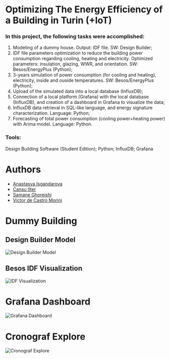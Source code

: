 # Optimizing The Energy Efficiency of a Building in Turin (+IoT)

### In this project, the following tasks were accomplished:
1) Modeling of a dummy house. Output: IDF file. SW: Design Builder;
2) IDF file parameters optimization to reduce the building power consumption regarding cooling, heating and electricity. Optimized parameters: insulation, glazing, WWR, and orientation. SW: Besos/EnergyPlus (Python);
3) 3-years simulation of power consumption (for cooling and heating), electricity, inside and ouside temperatures. SW: Besos/EnergyPlus (Python);
4) Upload of the simulated data into a local database (InfluxDB);
5) Connection of a local platform (Grafana) with the local database (InfluxDB), and creation of a dashboard in Grafana to visualize the data;
6) InfluxDB data retrieval in SQL-like language, and energy signature characterization. Language: Python;
7) Forecasting of total power consumption (cooling power+heating power) with Arima model. Language: Python.

### Tools:
Design Building Software (Student Edition);
Python;
InfluxDB;
Grafana

# Authors
* [Anastasya Isgandarova](https://github.com/ianastasiya)
* [Cansu Ilter](https://github.com/cansuilter)
* [Samane Ghoreishi](https://github.com/samisgh)
* [Victor de Castro Morini](https://github.com/vcmorini)

# Dummy Building
## Design Builder Model
![Design Builder Model](https://github.com/vcmorini/building-design/blob/master/imgs/design_builder_dummy.PNG?raw=true)
## Besos IDF Visualization
![IDF Visualization](https://github.com/vcmorini/building-design/blob/master/imgs/design_builder_besos_dummy.PNG?raw=true)

# Grafana Dashboard
![Grafana Dashboard](https://github.com/vcmorini/building-design/blob/master/imgs/grafana_dashboard.JPG?raw=true)

# Cronograf Explore
![Cronograf Explore](https://github.com/vcmorini/building-design/blob/master/imgs/cronograf.PNG?raw=true)
